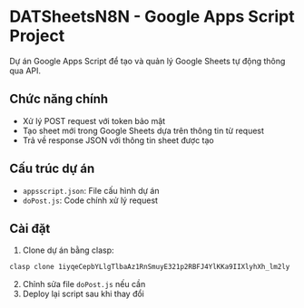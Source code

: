 # DATSheetsN8N - Google Apps Script Project

Dự án Google Apps Script để tạo và quản lý Google Sheets tự động thông qua API.

## Chức năng chính
- Xử lý POST request với token bảo mật
- Tạo sheet mới trong Google Sheets dựa trên thông tin từ request
- Trả về response JSON với thông tin sheet được tạo

## Cấu trúc dự án
- `appsscript.json`: File cấu hình dự án
- `doPost.js`: Code chính xử lý request

## Cài đặt
1. Clone dự án bằng clasp:
```bash
clasp clone 1iyqeCepbYLlgTlbaAz1RnSmuyE321p2RBFJ4YlKKa9IIXlyhXh_lm2ly
```
2. Chỉnh sửa file `doPost.js` nếu cần
3. Deploy lại script sau khi thay đổi